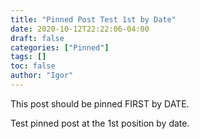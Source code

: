 ```yaml
---
title: "Pinned Post Test 1st by Date"
date: 2020-10-12T22:22:06-04:00
draft: false
categories: ["Pinned"]
tags: []
toc: false
author: "Igor"
---
```


This post should be pinned FIRST by DATE.

<!--more-->

Test pinned post at the 1st position by date.


